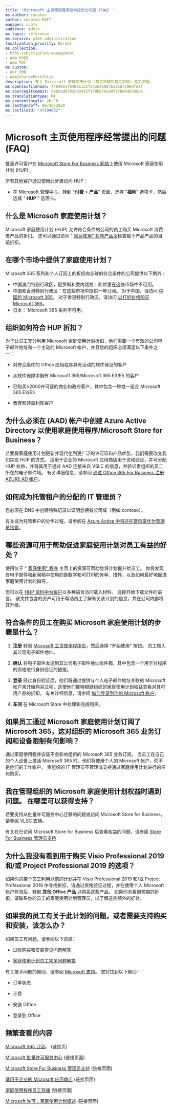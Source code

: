 ```yaml
---
title: 'Microsoft 主页使用程序经常提出的问题 (FAQ) '
ms.author: cmcatee
author: cmcatee-MSFT
manager: scotv
audience: Admin
ms.topic: reference
ms.service: o365-administration
localization_priority: Normal
ms.collection:
- M365-subscription-management
- Adm_O365
- Adm_TOC
ms.custom:
- okr_SMB
- AdminSurgePortfolio
description: 有关 Microsoft 家庭使用计划 (常见问题的常见问题) 常见问题。
ms.openlocfilehash: f4848e5f84081152fb42e41887b581d7290dfe2f
ms.sourcegitcommit: 89b2ad0793c68415f178b8792a9757b9448345a6
ms.translationtype: MT
ms.contentlocale: zh-CN
ms.lasthandoff: 08/28/2020
ms.locfileid: "47294682"
---
```

# <a name="microsoft-home-use-program-frequently-asked-questions-faq"></a>Microsoft 主页使用程序经常提出的问题 (FAQ) 

批量许可客户在 [Microsoft Store For Business 网站](https://go.microsoft.com/fwlink/?linkid=2139192)上使用 Microsoft 家庭使用计划 (HUP) 。 

所有其他客户通过使用此步骤访问 HUP：

- 在 Microsoft 管理中心，转到 "**付费**  >  [**产品**" 页面](https://go.microsoft.com/fwlink/p/?linkid=842054)，选择 "**福利**" 选项卡，然后选择 " **HUP** " 选项卡。

## <a name="what-is-the-microsoft-home-use-program"></a>什么是 Microsoft 家庭使用计划？

Microsoft 家庭使用计划 (HUP) 允许符合条件的公司的员工购买 Microsoft 消费者产品的折扣。 您可以通过访问 " [家庭使用" 程序产品页](https://www.microsoft.com/home-use-program)检查每个产品产品的当前折扣。

## <a name="in-which-markets-is-the-home-use-program-offered"></a>在哪个市场中提供了家庭使用计划？

Microsoft 365 系列和个人订阅上的折扣向全球的符合条件的公司提供以下例外：

- 中国澳门特别行政区，俄罗斯和委内瑞拉：此优惠在这些市场中不可用。
- 中国和香港特别行政区：在这些市场中提供一年订阅。 对于中国，请访问 [中国的 Microsoft 365](https://www.microsoftstore.com.cn/home-use-program/invite)。 对于香港特别行政区，请访问 [以打折价格购买 Microsoft 365](https://www.microsoftestore.com.hk/partner/hup?locale=en_HK)。
- 日本： Microsoft 365 系列不可用。

## <a name="how-does-an-organization-qualify-for-hup-discounts"></a>组织如何符合 HUP 折扣？

为了让员工充分利用 Microsoft 家庭使用计划折扣，他们需要一个有效的公司电子邮件地址和一个主动的 Microsoft 帐户，并且您的组织必须满足以下条件之一：

- 对符合条件的 Office 应用程序具有活动的软件保证的客户 

- 从软件保障中拥有 Microsoft 365/Microsoft 365 E3/E5 的客户

- 已购买≥2000许可证的商业和政府客户，其中包含一种或一组合 Microsoft 365 E3/E5

- 教育和非盈利性客户

## <a name="why-do-i-have-to-create-an-azure-active-directory-aad-account-to-use-the-home-use-program-microsoft-store-for-business"></a>为什么必须在 (AAD) 帐户中创建 Azure Active Directory 以使用家庭使用程序/Microsoft Store for Business？

若要将家庭使用计划更新并现代化到更广泛的许可证和产品优势，我们需要改变我们实现 HUP 的方式。 适用于企业的 Microsoft 应用商店用于资格验证，并可分配 HUP 权益，并将其用于通过 AAD 连接来自 VSLC 的信息，并验证贵组织的员工所在的电子邮件域。 有关详细信息，请参阅 [通过 Office 365 For Business 注册 AZURE AD 帐户](https://docs.microsoft.com/microsoft-store/sign-up-microsoft-store-for-business#o365-welcome)。

## <a name="how-do-i-become-the-assigned-it-admin-of-a-managed-tenant"></a>如何成为托管租户的分配的 IT 管理员？

您必须在 DNS 中创建特殊记录以证明您拥有公司域（例如:contoso）。

有关成为托管租户的分步过程，请参阅在 [Azure Active 中将非托管目录作为管理员接管](https://docs.microsoft.com/azure/active-directory/users-groups-roles/domains-admin-takeover)。

## <a name="what-resources-are-available-to-help-promote-the-home-use-program-benefit-to-employees"></a>哪些资源可用于帮助促进家庭使用计划对员工有益的好处？

使用位于 " [家庭使用" 程序](https://www.microsoft.com/home-use-program/resources) 主页上的资源可帮助您将计划提升给员工。 你将发现在电子邮件和新闻稿中使用的是数字和可打印的传单、措辞，以及如何最好地促进家庭使用计划的指导。

您可以在 [HUP 资料中为客户](https://microsofteur.sharepoint.com/teams/HUPMaterial)以多种语言访问载入材料。 选择开始下载文件的语言。 该文件包含的资产可用于帮助员工了解有关该计划的信息，并在公司内部将其升级。

## <a name="what-are-the-steps-for-an-eligible-employee-to-make-a-microsoft-home-use-program-purchase"></a>符合条件的员工在购买 Microsoft 家庭使用计划的步骤是什么？

1. **注册** 转到 [Microsoft 主页使用程序页](https://www.microsoft.com/home-use-program)，然后选择 "开始使用" 按钮。 员工输入其公司电子邮件地址。

2. **确认**  将电子邮件发送到其公司电子邮件地址收件箱，其中包含一个用于对程序的资格进行身份验证的链接。

3. **登录** 经过身份验证后，他们将通过提供与个人电子邮件地址关联的 Microsoft 帐户来开始购买过程，这使他们能够根据组织的家庭使用计划权益查看对其可用产品的折扣。 有关详细信息，请参阅 [如何登录到你的 Microsoft 帐户](https://support.microsoft.com/help/4028195/microsoft-account-sign-in)。

4. **车间** 在 Microsoft Store 中处理和完成购买。

## <a name="if-an-employee-subscribes-to-microsoft-365-through-the-microsoft-home-use-program-how-does-this-impact-our-organizations-microsoft-365-business-subscription-and-device-limit"></a>如果员工通过 Microsoft 家庭使用计划订阅了 Microsoft 365，这对组织的 Microsoft 365 业务订阅和设备限制有何影响？

通过家庭使用程序安装不会影响组织的 Microsoft 365 业务订阅。 当员工在自己的个人设备上激活 Microsoft 365 时，他们将使用个人的 Microsoft 帐户，而不是他们的工作帐户。 贵组织的 IT 管理员不管理或支持通过家庭使用计划进行的任何购买。

## <a name="im-having-trouble-managing-my-organizations-microsoft-home-use-program-benefit-where-can-i-get-support"></a>我在管理组织的 Microsoft 家庭使用计划权益时遇到问题。 在哪里可以获得支持？

若要支持从批量许可服务中心迁移的问题或访问 Microsoft Store for Business，请参阅 [VLSC 支持](https://www.microsoft.com/Licensing/servicecenter/default.aspx?wa=wsignin1.0)。

有关在已访问 Microsoft Store for Business 后查看权益的问题，请参阅 [Store For Business 管理员支持](https://docs.microsoft.com/microsoft-store/)

## <a name="why-am-i-not-seeing-an-option-to-purchase-visio-professional-2019-andor-project-professional-2019"></a>为什么我没有看到用于购买 Visio Professional 2019 和/或 Project Professional 2019 的选项？

如果你的某个员工利用以前的计划并在 Visio Professional 2019 和/或 Project Professional 2019 中寻找折扣，请通过资格验证过程，并在使用个人 Microsoft 帐户登录后，转到 **其他 Office 产品** 以购买这些产品。 如果你未看到预期的折扣，请联系你的员工的家庭使用计划管理员，以了解这些额外的好处。

## <a name="what-if-my-employees-have-questions-about-this-program-or-need-support-with-purchasing-and-installation"></a>如果我的员工有关于此计划的问题，或者需要支持购买和安装，该怎么办？

如果员工有问题，请参阅以下资源：

- [过帐购买和安装常见问题解答](https://products.office.com/microsoft-office-for-home-and-school-faq)

- [家庭使用计划员工常见问题解答](https://www.microsoft.com/home-use-program/frequently-asked-questions)

 有关技术问题的帮助，请参阅 [Microsoft 支持](https://support.microsoft.com/)。 您将找到以下帮助：

- 订单状态

- 计费

- 安装 Office

- 登录到 Office

## <a name="frequently-viewed-content"></a>频繁查看的内容

[Microsoft 365 订阅](https://www.microsoft.com/home-use-program/)。  (链接页) 

[Microsoft 批量许可服务中心](https://www.microsoft.com/Licensing/servicecenter/default.aspx?wa=wsignin1.0) (链接页面) 

[Microsoft Store For Business 管理员支持](https://docs.microsoft.com/microsoft-store/) (链接页面) 

[适用于企业的 Microsoft 应用商店](https://go.microsoft.com/fwlink/?linkid=2139192) (链接页面) 

[家庭使用程序员工存储](https://www.microsoft.com/home-use-program) (链接页面) 

[Microsoft 许可：家庭使用计划概述](https://www.microsoft.com/licensing/licensing-programs/software-assurance-by-benefits?activetab=software-assurance-by-benefits-tab:primaryr4) (链接页面) 